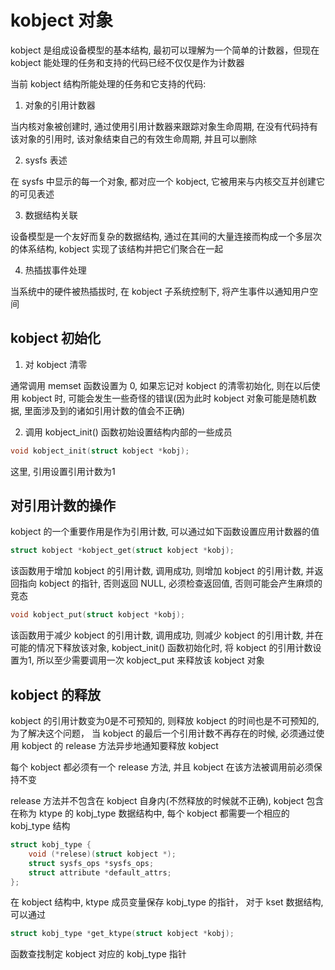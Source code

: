 # kobject 对象

kobject 是组成设备模型的基本结构, 最初可以理解为一个简单的计数器，但现在 kobject 能处理的任务和支持的代码已经不仅仅是作为计数器

当前 kobject 结构所能处理的任务和它支持的代码:

1. 对象的引用计数器

当内核对象被创建时, 通过使用引用计数器来跟踪对象生命周期, 在没有代码持有该对象的引用时, 该对象结束自己的有效生命周期, 并且可以删除

2. sysfs 表述

在 sysfs 中显示的每一个对象, 都对应一个 kobject, 它被用来与内核交互并创建它的可见表述

3. 数据结构关联

设备模型是一个友好而复杂的数据结构, 通过在其间的大量连接而构成一个多层次的体系结构, kobject 实现了该结构并把它们聚合在一起

4. 热插拔事件处理

当系统中的硬件被热插拔时, 在 kobject 子系统控制下, 将产生事件以通知用户空间


## kobject 初始化

1. 对 kobject 清零

通常调用 memset 函数设置为 0, 如果忘记对 kobject 的清零初始化, 则在以后使用 kobject 时, 可能会发生一些奇怪的错误(因为此时 kobject 对象可能是随机数据, 里面涉及到的诸如引用计数的值会不正确)

2. 调用 kobject_init() 函数初始设置结构内部的一些成员

```c
void kobject_init(struct kobject *kobj);
```

这里, 引用设置引用计数为1


## 对引用计数的操作

kobject 的一个重要作用是作为引用计数, 可以通过如下函数设置应用计数器的值

```c
struct kobject *kobject_get(struct kobject *kobj);
```

该函数用于增加 kobject 的引用计数, 调用成功, 则增加 kobject 的引用计数, 并返回指向 kobject 的指针, 否则返回 NULL, 必须检查返回值, 否则可能会产生麻烦的竞态

```c
void kobject_put(struct kobject *kobj);
```

该函数用于减少 kobject 的引用计数, 调用成功, 则减少 kobject 的引用计数, 并在可能的情况下释放该对象, kobject_init() 函数初始化时, 将 kobject 的引用计数设置为1, 所以至少需要调用一次 kobject_put 来释放该 kobject 对象


## kobject 的释放

kobject 的引用计数变为0是不可预知的, 则释放 kobject 的时间也是不可预知的, 为了解决这个问题， 当 kobject 的最后一个引用计数不再存在的时候, 必须通过使用 kobject 的 release 方法异步地通知要释放 kobject

每个 kobject 都必须有一个 release 方法, 并且 kobject 在该方法被调用前必须保持不变

release 方法并不包含在 kobject 自身内(不然释放的时候就不正确), kobject 包含在称为 ktype 的 kobj_type 数据结构中, 每个 kobject 都需要一个相应的 kobj_type 结构

```c
struct kobj_type {
    void (*relese)(struct kobject *);
    struct sysfs_ops *sysfs_ops;
    struct attribute *default_attrs;
};
```

在 kobject 结构中, ktype 成员变量保存 kobj_type 的指针， 对于 kset 数据结构, 可以通过

```c
struct kobj_type *get_ktype(struct kobject *kobj);
```

函数查找制定 kobject 对应的 kobj_type 指针
